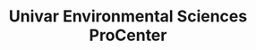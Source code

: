 ---
title: "Univar Environmental Sciences ProCenter"
url: /sharonville/univar-environmental-sciences-procenter/
shop: Schädlingsbekämpfung
---